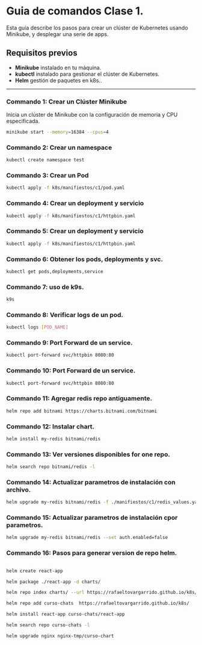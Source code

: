 # Guia de comandos Clase 1.

Esta guía describe los pasos para crear un clúster de Kubernetes usando Minikube, y desplegar una serie de apps.


## Requisitos previos
- **Minikube** instalado en tu máquina.
- **kubectl** instalado para gestionar el clúster de Kubernetes.
- **Helm** gestión de paquetes en k8s..

---

### Commando 1: Crear un Clúster Minikube

Inicia un clúster de Minikube con la configuración de memoria y CPU especificada.

```bash
minikube start --memory=16384 --cpus=4
```


### Commando 2: Crear un namespace

```bash
kubectl create namespace test
```

### Commando 3: Crear un Pod

```bash
kubectl apply -f k8s/manifiestos/c1/pod.yaml
```

### Commando 4: Crear un deployment y servicio


```bash
kubectl apply -f k8s/manifiestos/c1/httpbin.yaml
```

### Commando 5: Crear un deployment y servicio


```bash
kubectl apply -f k8s/manifiestos/c1/httpbin.yaml
```

### Commando 6: Obtener los pods, deployments y svc.

```bash
kubectl get pods,deployments,service
```

### Commando 7: uso de k9s.

```bash
k9s
```

### Commando 8: Verificar logs de un pod.

```bash
kubectl logs [POD_NAME]
```
### Commando 9: Port Forward de un service.

```bash
kubectl port-forward svc/httpbin 8080:80
```

### Commando 10: Port Forward de un service.

```bash
kubectl port-forward svc/httpbin 8080:80
```

### Commando 11: Agregar redis repo antiguamente.

```bash
helm repo add bitnami https://charts.bitnami.com/bitnami
```

### Commando 12: Instalar chart.

```bash
helm install my-redis bitnami/redis
```

### Commando 13: Ver versiones disponibles for one repo.

```bash
helm search repo bitnami/redis -l
```

### Commando 14: Actualizar parametros de instalación con archivo.

```bash
helm upgrade my-redis bitnami/redis -f ./manifiestos/c1/redis_values.yaml
```

### Commando 15: Actualizar parametros de instalación cpor parametros.

```bash
helm upgrade my-redis bitnami/redis --set auth.enabled=false
```


### Commando 16: Pasos para generar version de repo helm.

```bash

helm create react-app

helm package ./react-app -d charts/

helm repo index charts/ --url https://rafaeltovargarrido.github.io/k8s/charts

helm repo add curso-chats  https://rafaeltovargarrido.github.io/k8s/

helm install react-app curso-chats/react-app

helm search repo curso-chats -l

helm upgrade nginx nginx-tmp/curso-chart
```
